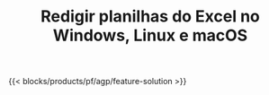 ﻿---
title: Redigir planilhas do Excel no Windows, Linux e macOS 
url: /pt/redaction
description: Aplicativo e APIs gratuitos para redigir informações confidenciais de planilhas XLS, XLSX e ODS
---
{{< blocks/products/pf/agp/feature-solution >}} 

